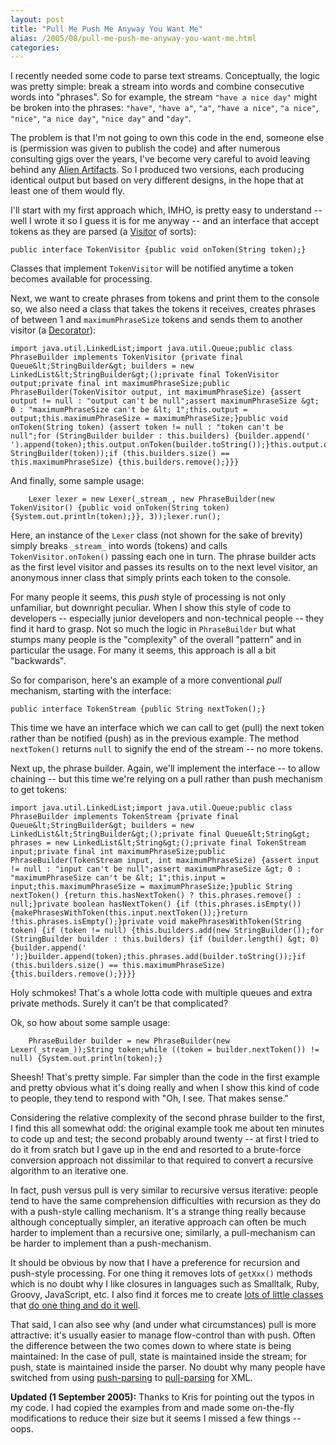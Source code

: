 ```yaml
---
layout: post
title: "Pull Me Push Me Anyway You Want Me"
alias: /2005/08/pull-me-push-me-anyway-you-want-me.html
categories:
---
```

I recently needed some code to parse text streams. Conceptually, the logic was pretty simple: break a stream into words and combine consecutive words into "phrases". So for example, the stream `"have a nice day"` might be broken into the phrases: `"have"`, `"have a"`, `"a"`, `"have a nice"`, `"a nice"`, `"nice"`, `"a nice day"`, `"nice day"` and `"day"`.

The problem is that I'm not going to own this code in the end, someone else is (permission was given to publish the code) and after numerous consulting gigs over the years, I've become very careful to avoid leaving behind any [Alien Artifacts](http://www.eaves.org/blog-archive/000071.html). So I produced two versions, each producing identical output but based on very different designs, in the hope that at least one of them would fly.

I'll start with my first approach which, IMHO, is pretty easy to understand -- well I wrote it so I guess it is for me anyway -- and an interface that accept tokens as they are parsed (a [Visitor](http://en.wikipedia.org/wiki/Visitor_pattern) of sorts):

```
public interface TokenVisitor {public void onToken(String token);}
```

Classes that implement `TokenVisitor` will be notified anytime a token becomes available for processing.

Next, we want to create phrases from tokens and print them to the console so, we also need a class that takes the tokens it receives, creates phrases of between 1 and `maximumPhraseSize` tokens and sends them to another visitor (a [Decorator](http://en.wikipedia.org/wiki/Decorator_pattern)):

```
import java.util.LinkedList;import java.util.Queue;public class PhraseBuilder implements TokenVisitor {private final Queue&lt;StringBuilder&gt; builders = new LinkedList&lt;StringBuilder&gt;();private final TokenVisitor output;private final int maximumPhraseSize;public PhraseBuilder(TokenVisitor output, int maximumPhraseSize) {assert output != null : "output can't be null";assert maximumPhraseSize &gt; 0 : "maximumPhraseSize can't be &lt; 1";this.output = output;this.maximumPhraseSize = maximumPhraseSize;}public void onToken(String token) {assert token != null : "token can't be null";for (StringBuilder builder : this.builders) {builder.append(' ').append(token);this.output.onToken(builder.toString());}this.output.onToken(token);this.builders.add(new StringBuilder(token));if (this.builders.size() == this.maximumPhraseSize) {this.builders.remove();}}}
```

And finally, some sample usage:

```
    Lexer lexer = new Lexer(_stream_, new PhraseBuilder(new TokenVisitor() {public void onToken(String token) {System.out.println(token);}}, 3));lexer.run();
```

Here, an instance of the `Lexer` class (not shown for the sake of brevity) simply breaks `_stream_` into words (tokens) and calls `TokenVisitor.onToken()` passing each one in turn. The phrase builder acts as the first level visitor and passes its results on to the next level visitor, an anonymous inner class that simply prints each token to the console.

For many people it seems, this _push_ style of processing is not only unfamiliar, but downright peculiar. When I show this style of code to developers -- especially junior developers and non-technical people -- they find it hard to grasp. Not so much the logic in `PhraseBuilder` but what stumps many people is the "complexity" of the overall "pattern" and in particular the usage. For many it seems, this approach is all a bit "backwards".

So for comparison, here's an example of a more conventional _pull_ mechanism, starting with the interface:

```
public interface TokenStream {public String nextToken();}
```

This time we have an interface which we can call to get (pull) the next token rather than be notified (push) as in the previous example. The method `nextToken()` returns `null` to signify the end of the stream -- no more tokens.

Next up, the phrase builder. Again, we'll implement the interface -- to allow chaining -- but this time we're relying on a pull rather than push mechanism to get tokens:

```
import java.util.LinkedList;import java.util.Queue;public class PhraseBuilder implements TokenStream {private final Queue&lt;StringBuilder&gt; builders = new LinkedList&lt;StringBuilder&gt;();private final Queue&lt;String&gt; phrases = new LinkedList&lt;String&gt;();private final TokenStream input;private final int maximumPhraseSize;public PhraseBuilder(TokenStream input, int maximumPhraseSize) {assert input != null : "input can't be null";assert maximumPhraseSize &gt; 0 : "maximumPhraseSize can't be &lt; 1";this.input = input;this.maximumPhraseSize = maximumPhraseSize;}public String nextToken() {return this.hasNextToken() ? this.phrases.remove() : null;}private boolean hasNextToken() {if (this.phrases.isEmpty()) {makePhrasesWithToken(this.input.nextToken());}return !this.phrases.isEmpty();}private void makePhrasesWithToken(String token) {if (token != null) {this.builders.add(new StringBuilder());for (StringBuilder builder : this.builders) {if (builder.length() &gt; 0) {builder.append(' ');}builder.append(token);this.phrases.add(builder.toString());}if (this.builders.size() == this.maximumPhraseSize) {this.builders.remove();}}}}
```

Holy schmokes! That's a whole lotta code with multiple queues and extra private methods. Surely it can't be that complicated?

Ok, so how about some sample usage:

```
    PhraseBuilder builder = new PhraseBuilder(new Lexer(_stream_));String token;while ((token = builder.nextToken()) != null) {System.out.println(token);}
```

Sheesh! That's pretty simple. Far simpler than the code in the first example and pretty obvious what it's doing really and when I show this kind of code to people, they tend to respond with "Oh, I see. That makes sense."

Considering the relative complexity of the second phrase builder to the first, I find this all somewhat odd: the original example took me about ten minutes to code up and test; the second probably around twenty -- at first I tried to do it from sratch but I gave up in the end and resorted to a brute-force conversion approach not dissimilar to that required to convert a recursive algorithm to an iterative one.

In fact, push versus pull is very similar to recursive versus iterative: people tend to have the same comprehension difficulties with recursion as they do with a push-style calling mechanism. It's a strange thing really because although conceptually simpler, an iterative approach can often be much harder to implement than a recursive one; similarly, a pull-mechanism can be harder to implement than a push-mechanism.

It should be obvious by now that I have a preference for recursion and push-style processing. For one thing it removes lots of `getXxx()` methods which is no doubt why I like closures in languages such as Smalltalk, Ruby, Groovy, JavaScript, etc. I also find it forces me to create [lots of little classes](/blog/2004/02/04/lots-of-little-classes) that [do one thing and do it well](http://www.oreilly.com/catalog/bfljava/chapter/ch03.pdf).

That said, I can also see why (and under what circumstances) pull is more attractive: it's usually easier to manage flow-control than with push. Often the difference between the two comes down to where state is being maintained: In the case of pull, state is maintained inside the stream; for push, state is maintained inside the parser.  No doubt why many people have switched from using [push-parsing](http://www.saxproject.org/) to [pull-parsing](http://www.xmlpull.org/) for XML.

**Updated (1 September 2005):** Thanks to Kris for pointing out the typos in my code. I had copied the examples from and made some on-the-fly modifications to reduce their size but it seems I missed a few things -- oops.
